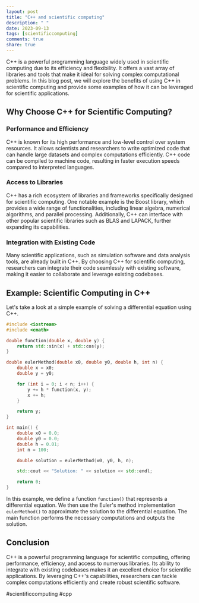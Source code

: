 ```yaml
---
layout: post
title: "C++ and scientific computing"
description: " "
date: 2023-09-13
tags: [scientificcomputing]
comments: true
share: true
---
```


C++ is a powerful programming language widely used in scientific computing due to its efficiency and flexibility. It offers a vast array of libraries and tools that make it ideal for solving complex computational problems. In this blog post, we will explore the benefits of using C++ in scientific computing and provide some examples of how it can be leveraged for scientific applications.

## Why Choose C++ for Scientific Computing?

### Performance and Efficiency

C++ is known for its high performance and low-level control over system resources. It allows scientists and researchers to write optimized code that can handle large datasets and complex computations efficiently. C++ code can be compiled to machine code, resulting in faster execution speeds compared to interpreted languages.

### Access to Libraries

C++ has a rich ecosystem of libraries and frameworks specifically designed for scientific computing. One notable example is the Boost library, which provides a wide range of functionalities, including linear algebra, numerical algorithms, and parallel processing. Additionally, C++ can interface with other popular scientific libraries such as BLAS and LAPACK, further expanding its capabilities.

### Integration with Existing Code

Many scientific applications, such as simulation software and data analysis tools, are already built in C++. By choosing C++ for scientific computing, researchers can integrate their code seamlessly with existing software, making it easier to collaborate and leverage existing codebases.

## Example: Scientific Computing in C++

Let's take a look at a simple example of solving a differential equation using C++. 

```cpp
#include <iostream>
#include <cmath>

double function(double x, double y) {
    return std::sin(x) + std::cos(y);
}

double eulerMethod(double x0, double y0, double h, int n) {
    double x = x0;
    double y = y0;

    for (int i = 0; i < n; i++) {
        y += h * function(x, y);
        x += h;
    }

    return y;
}

int main() {
    double x0 = 0.0;
    double y0 = 0.0;
    double h = 0.01;
    int n = 100;

    double solution = eulerMethod(x0, y0, h, n);

    std::cout << "Solution: " << solution << std::endl;

    return 0;
}
```

In this example, we define a function `function()` that represents a differential equation. We then use the Euler's method implementation `eulerMethod()` to approximate the solution to the differential equation. The main function performs the necessary computations and outputs the solution.

## Conclusion

C++ is a powerful programming language for scientific computing, offering performance, efficiency, and access to numerous libraries. Its ability to integrate with existing codebases makes it an excellent choice for scientific applications. By leveraging C++'s capabilities, researchers can tackle complex computations efficiently and create robust scientific software.

#scientificcomputing #cpp